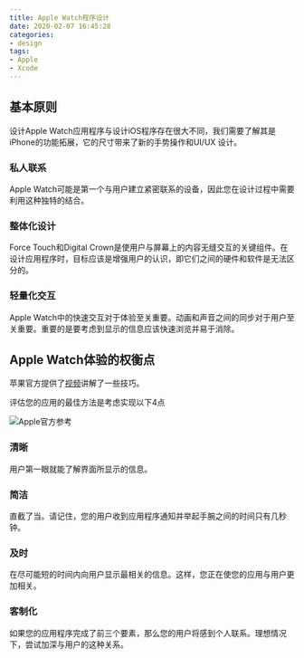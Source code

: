 ```yaml
---
title: Apple Watch程序设计
date: 2020-02-07 16:45:28
categories: 
- design
tags: 
- Apple
- Xcode
---
```


## 基本原则

设计Apple Watch应用程序与设计iOS程序存在很大不同，我们需要了解其是iPhone的功能拓展，它的尺寸带来了新的手势操作和UI/UX 设计。

### **私人联系**

Apple Watch可能是第一个与用户建立紧密联系的设备，因此您在设计过程中需要利用这种独特的结合。

### **整体化设计**

Force Touch和Digital Crown是使用户与屏幕上的内容无缝交互的关键组件。在设计应用程序时，目标应该是增强用户的认识，即它们之间的硬件和软件是无法区分的。

### **轻量化交互**

Apple Watch中的快速交互对于体验至关重要。动画和声音之间的同步对于用户至关重要。重要的是要考虑到显示的信息应该快速浏览并易于消除。

## Apple Watch体验的权衡点

苹果官方提供了[视频](https://developer.apple.com/videos/play/wwdc2017/808/)讲解了一些技巧。

评估您的应用的最佳方法是考虑实现以下4点

![Apple官方参考](https://images.ctfassets.net/ooa29xqb8tix/6MDnChHFUkSoASwSWm6Woq/cd8c7dfdb89088677467edf5bd21a5a6/Qualities_20of_20Apple_20Watch_20Experiences.jpg)

### **清晰**

用户第一眼就能了解界面所显示的信息。

### **简洁**

直截了当。请记住，您的用户收到应用程序通知并举起手腕之间的时间只有几秒钟。

### **及时**

在尽可能短的时间内向用户显示最相关的信息。这样，您正在使您的应用与用户更加相关。

### **客制化**

如果您的应用程序完成了前三个要素，那么您的用户将感到个人联系。理想情况下，尝试加深与用户的这种关系。